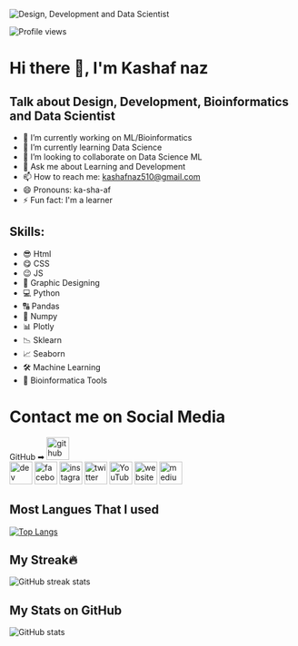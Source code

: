 ![Design, Development and Data Scientist](https://media-exp1.licdn.com/dms/image/C4D16AQEEeNG_bsWjVw/profile-displaybackgroundimage-shrink_350_1400/0/1631340893358?e=1639008000&v=beta&t=XENTgCneZwLyK46Z65AtjgOJt_JTmLg7i5qKnwiUFiE)

![Profile views](https://gpvc.arturio.dev/kashaf874)  

# Hi there 👋, I'm Kashaf naz
## Talk about Design, Development, Bioinformatics and Data Scientist 

- 🔭 I’m currently working on ML/Bioinformatics
- 🌱 I’m currently learning Data Science 
- 👯 I’m looking to collaborate on Data Science ML 
- 💬 Ask me about Learning and Development 
- 📫 How to reach me: kashafnaz510@gmail.com 
- 😄 Pronouns: ka-sha-af 
- ⚡ Fun fact: I'm a learner 



## Skills:

- 😎 Html
- 😋 CSS
- 😉 JS
- 🥰 Graphic Designing
- 💻 Python
- 🔠 Pandas
- 🍻 Numpy
- 📊 Plotly
- 📉 Sklearn
- 📈 Seaborn
- 🛠  Machine Learning
- 🧬 Bioinformatica Tools

# Contact me on Social Media

GitHub ➡ [<img src='https://cdn.jsdelivr.net/npm/simple-icons@3.0.1/icons/github.svg' alt='github' height='40'>](https://github.com/kashaf874)  
[<img src='https://cdn.jsdelivr.net/npm/simple-icons@3.0.1/icons/dev-dot-to.svg' alt='dev' height='40'>](https://dev.to/kashaf874)  [<img src='https://cdn.jsdelivr.net/npm/simple-icons@3.0.1/icons/facebook.svg' alt='facebook' height='40'>](https://www.facebook.com/https://www.facebook.com/kashaf.naz.733/)  [<img src='https://cdn.jsdelivr.net/npm/simple-icons@3.0.1/icons/instagram.svg' alt='instagram' height='40'>](https://www.instagram.com/https://www.instagram.com/kashafnazofficial//)  [<img src='https://cdn.jsdelivr.net/npm/simple-icons@3.0.1/icons/twitter.svg' alt='twitter' height='40'>](https://twitter.com/FROZEN53300196)  [<img src='https://cdn.jsdelivr.net/npm/simple-icons@3.0.1/icons/youtube.svg' alt='YouTube' height='40'>](https://www.youtube.com/channel/Kashaf_Naz)  [<img src='https://cdn.jsdelivr.net/npm/simple-icons@3.0.1/icons/icloud.svg' alt='website' height='40'>](https://kashaf-portfolio.netlify.app/)  [<img src='https://cdn.jsdelivr.net/npm/simple-icons@3.0.1/icons/medium.svg' alt='medium' height='40'>](https://medium.com/@Kashaf_Naz)  


## Most Langues That I used
[![Top Langs](https://github-readme-stats.vercel.app/api/top-langs/?username=kashaf874)](https://github.com/anuraghazra/github-readme-stats)


## My Streak🔥

![GitHub streak stats](https://github-readme-streak-stats.herokuapp.com/?user=kashaf874)  

## My Stats on GitHub

![GitHub stats](https://github-readme-stats.vercel.app/api?username=kashaf874&show_icons=true)  






